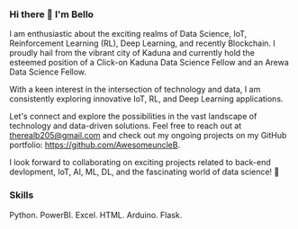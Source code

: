 ### Hi there 👋  I'm Bello

I am enthusiastic about the exciting realms of Data Science, IoT, Reinforcement Learning (RL), Deep Learning, and recently Blockchain. I proudly hail from the vibrant city of Kaduna and currently hold the esteemed position of a Click-on Kaduna Data Science Fellow and an Arewa Data Science Fellow.

With a keen interest in the intersection of technology and data, I am consistently exploring innovative IoT, RL, and Deep Learning applications.

Let's connect and explore the possibilities in the vast landscape of technology and data-driven solutions. Feel free to reach out at therealb205@gmail.com and check out my ongoing projects on my GitHub portfolio: https://github.com/AwesomeuncleB.

I look forward to collaborating on exciting projects related to back-end devlopment, IoT, AI, ML, DL, and the fascinating world of data science! 🚀

### Skills
Python. PowerBI. Excel. HTML. Arduino. Flask.
